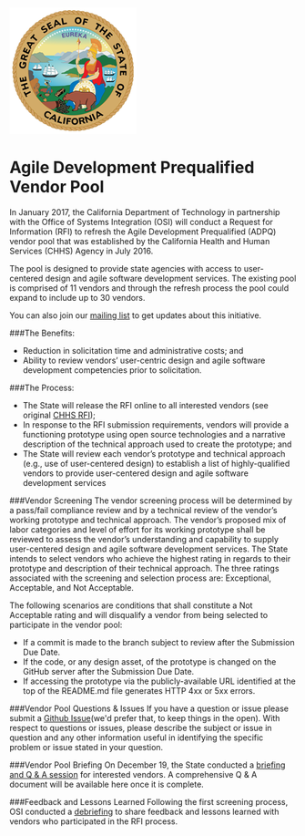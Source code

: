 ![The great Seal of the State of California](GreatSeal.png)
# Agile Development Prequalified Vendor Pool 

In January 2017, the California Department of Technology in partnership with the Office of Systems Integration (OSI) will conduct a Request for Information (RFI) to refresh the Agile Development Prequalified (ADPQ) vendor pool that was established by the California Health and Human Services (CHHS) Agency in July 2016. 

The pool is designed to provide state agencies with access to user-centered design and agile software development services. The existing pool is comprised of 11 vendors and through the refresh process the pool could expand to include up to 30 vendors.  

You can also join our [mailing list](http://eepurl.com/cur5Fn) to get updates about this initiative. 

###The Benefits:
* Reduction in solicitation time and administrative costs; and
* Ability to review vendors’ user-centric design and agile software development competencies prior to solicitation.

###The Process:
* The State will release the RFI online to all interested vendors (see original [CHHS RFI](https://github.com/ca-cwds/webdocs/raw/master/Procurements/RFI_75001_ADPQ_Vendor_Pool_050516.pdf)); 
* In response to the RFI submission requirements, vendors will provide a functioning prototype using open source technologies and a narrative description of the technical approach used to create the prototype; and
* The State will review each vendor’s prototype and technical approach (e.g., use of user-centered design) to establish a list of highly-qualified vendors to provide user-centered design and agile software development services

###Vendor Screening
The vendor screening process will be determined by a pass/fail compliance review and by a technical review of the vendor’s working prototype and technical approach. The vendor’s proposed mix of labor categories and level of effort for its working prototype shall be reviewed to assess the vendor’s understanding and capability to supply user-centered design and agile software development services. The State intends to select vendors who achieve the highest rating in regards to their prototype and description of their technical approach. The three ratings associated with the screening and selection process are: Exceptional, Acceptable, and Not Acceptable.

The following scenarios are conditions that shall constitute a Not Acceptable rating and will disqualify a vendor from being selected to participate in the vendor pool:
* If a commit is made to the branch subject to review after the Submission Due Date.
* If the code, or any design asset, of the prototype is changed on the GitHub server after the Submission Due Date.
* If accessing the prototype via the publicly-available URL identified at the top of the README.md file generates HTTP 4xx or 5xx errors.

###Vendor Pool Questions & Issues
If you have a question or issue please submit a [Github Issue](https://github.com/CDTProcurement/adpq/issues)(we'd prefer that, to keep things in the open). With respect to questions or issues, please describe the subject or issue in question and any other information useful in identifying the specific problem or issue stated in your question.

###Vendor Pool Briefing
On December 19, the State conducted a [briefing and Q & A session](https://attendee.gotowebinar.com/recording/8319859731309150465) for interested vendors. A comprehensive Q & A document will be available here once it is complete. 

###Feedback and Lessons Learned
Following the first screening process, OSI conducted a [debriefing](https://www.youtube.com/watch?v=-m5uKC8mhKw&feature=youtu.be) to share feedback and lessons learned with vendors who participated in the RFI process.
